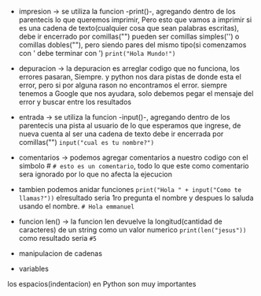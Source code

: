 - impresion -> se utiliza la funcion -print()-, agregando dentro de los parentecis lo que queremos imprimir, Pero esto que vamos a imprimir si es una cadena de texto(cualquier cosa que sean palabras escritas), debe ir encerrado por comillas("") pueden ser comillas simples('') o comillas dobles(""), pero siendo pares del mismo tipo(si comenzamos con ' debe terminar con ') ```print("Hola Mundo!")```

- depuracion -> la depuracion es arreglar codigo que no funciona, los errores pasaran, Siempre. y python nos dara pistas de donde esta el error, pero si por alguna rason no encontramos el error. siempre tenemos a Google que nos ayudara, solo debemos pegar el mensaje del error y buscar entre los resultados

- entrada -> se utiliza la funcion -input()-, agregando dentro de los parentecis una pista al usuario de lo que esperamos que ingrese, de nueva cuenta al ser una cadena de texto debe ir encerrada por comillas("") ```input("cual es tu nombre?")```

- comentarios -> podemos agregar comentarios a nuestro codigo con el simbolo # ```# esto es un comentario```, todo lo que este como comentario sera ignorado por lo que no afecta la ejecucion

- tambien podemos anidar funciones ```print("Hola " + input("Como te llamas?"))``` elresultado seria 1ro pregunta el nombre y despues lo saluda usando el nombre. ```# Hola emmanuel```

- funcion len() -> la funcion len devuelve la longitud(cantidad de caracteres) de un string como un valor numerico ```print(len("jesus"))``` como resultado seria ```#5```


- manipulacion de cadenas

- variables

los espacios(indentacion) en Python son muy importantes